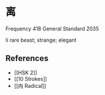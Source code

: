 # 离
Frequency 418
General Standard 2035

lí
rare beast; strange; elegant

## References
- [[HSK 2]]
- [[10 Strokes]]
- [[禸 Radical]]